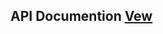 <h2>API Documention <a href="https://documenter.getpostman.com/view/29367375/2sB2qXn3tu">Vew</a></h2>
